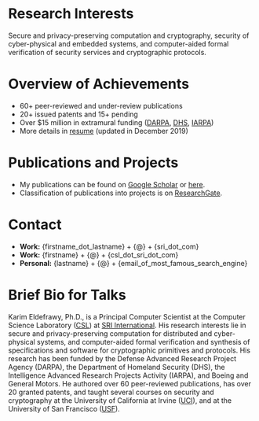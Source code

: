 # Research Interests
Secure and privacy-preserving computation and cryptography, security of cyber-physical and embedded systems, and computer-aided  formal verification of security services and cryptographic protocols.  


# Overview of Achievements
* 60+ peer-reviewed and under-review publications
* 20+ issued patents and 15+ pending
* Over $15 million in extramural funding ([DARPA](https://www.darpa.mil/), [DHS](https://www.dhs.gov/science-and-technology),     [IARPA](https://www.iarpa.gov/))
* More details in [resume](https://keldefrawy.github.io/karim_resume.pdf) (updated in December 2019)


# Publications and Projects
* My publications can be found on [Google Scholar](http://bit.ly/2KIZaWF) or [here](https://keldefrawy.github.io/pubs.html).
* Classification of publications into projects is on [ResearchGate](http://bit.ly/37tOPHZ).


# Contact
* **Work:** {firstname_dot_lastname} + {@} + {sri_dot_com}
* **Work:** {firstname} + {@} + {csl_dot_sri_dot_com}
* **Personal:** {lastname} + {@} + {email_of_most_famous_search_engine}





# Brief Bio for Talks
Karim Eldefrawy, Ph.D., is a Principal Computer Scientist at the Computer Science Laboratory ([CSL](http://www.csl.sri.com/)) at [SRI International](https://www.sri.com/). His research interests lie in secure and privacy-preserving computation for distributed and cyber-physical systems, and computer-aided formal verification and synthesis of specifications and software for cryptographic primitives and protocols. His research has been funded by the Defense Advanced Research Project Agency (DARPA), the Department of Homeland Security (DHS), the Intelligence Advanced Research Projects Activity (IARPA), and Boeing and General Motors. He authored over 60 peer-reviewed publications, has over 20 granted patents, and taught several courses on security and cryptography at the University of California at Irvine ([UCI](https://www.ics.uci.edu/)), and at the University of San Francisco ([USF](https://www.usfca.edu/)).








